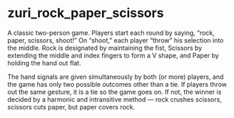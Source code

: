 # zuri_rock_paper_scissors

A classic two-person game. Players start each round by saying, “rock, paper, scissors, shoot!” On “shoot,” each player “throw” his selection into the middle. Rock is designated by maintaining the fist, Scissors by extending the middle and index fingers to form a V shape, and Paper by holding the hand out flat. 

The hand signals are given simultaneously by both (or more) players, and the game has only two possible outcomes other than a tie. If players throw out the same gesture, it is a tie so the game goes on. If not, the winner is decided by a harmonic and intransitive method — rock crushes scissors, scissors cuts paper, but paper covers rock.